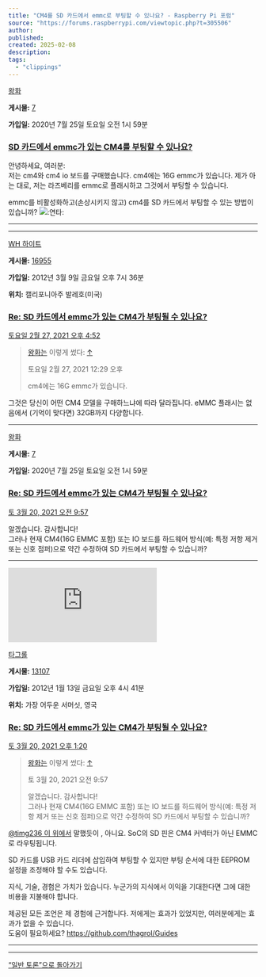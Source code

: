 ```yaml
---
title: "CM4를 SD 카드에서 emmc로 부팅할 수 있나요? - Raspberry Pi 포럼"
source: "https://forums.raspberrypi.com/viewtopic.php?t=305506"
author:
published:
created: 2025-02-08
description:
tags:
  - "clippings"
---
```

[왕화](https://forums.raspberrypi.com/memberlist.php?mode=viewprofile&u=343005&sid=fae29e9a4cb4b2b7d4e3de219e57babd)

**게시물:** [7](https://forums.raspberrypi.com/search.php?author_id=343005&sr=posts&sid=fae29e9a4cb4b2b7d4e3de219e57babd)

**가입일:** 2020년 7월 25일 토요일 오전 1시 59분

### [SD 카드에서 emmc가 있는 CM4를 부팅할 수 있나요?](https://forums.raspberrypi.com/?t=305506#p1827784)

안녕하세요, 여러분:  
저는 cm4와 cm4 io 보드를 구매했습니다. cm4에는 16G emmc가 있습니다. 제가 아는 대로, 저는 라즈베리를 emmc로 플래시하고 그것에서 부팅할 수 있습니다.

emmc를 비활성화하고(손상시키지 않고) cm4를 SD 카드에서 부팅할 수 있는 방법이 있습니까? ![:연타:](https://forums.raspberrypi.com/images/smilies/icon_rolleyes.gif "눈을 굴리다")

---

---

[WH 하이트](https://forums.raspberrypi.com/memberlist.php?mode=viewprofile&u=13977&sid=fae29e9a4cb4b2b7d4e3de219e57babd)

**게시물:** [16955](https://forums.raspberrypi.com/search.php?author_id=13977&sr=posts&sid=fae29e9a4cb4b2b7d4e3de219e57babd)

**가입일:** 2012년 3월 9일 금요일 오후 7시 36분

**위치:** 캘리포니아주 발레호(미국)

### [Re: SD 카드에서 emmc가 있는 CM4가 부팅될 수 있나요?](https://forums.raspberrypi.com/?t=305506#p1827930)

[토요일 2월 27, 2021 오후 4:52](https://forums.raspberrypi.com/viewtopic.php?p=1827930&sid=fae29e9a4cb4b2b7d4e3de219e57babd#p1827930)

> [왕화는](https://forums.raspberrypi.com/memberlist.php?mode=viewprofile&u=343005&sid=fae29e9a4cb4b2b7d4e3de219e57babd) 이렇게 썼다: [↑](https://forums.raspberrypi.com/viewtopic.php?p=1827784&sid=fae29e9a4cb4b2b7d4e3de219e57babd#p1827784)
> 
> 토요일 2월 27, 2021 12:29 오후
> 
> cm4에는 16G emmc가 있습니다.

그것은 당신이 어떤 CM4 모델을 구매하느냐에 따라 달라집니다. eMMC 플래시는 없음에서 (기억이 맞다면) 32GB까지 다양합니다.

---

[왕화](https://forums.raspberrypi.com/memberlist.php?mode=viewprofile&u=343005&sid=fae29e9a4cb4b2b7d4e3de219e57babd)

**게시물:** [7](https://forums.raspberrypi.com/search.php?author_id=343005&sr=posts&sid=fae29e9a4cb4b2b7d4e3de219e57babd)

**가입일:** 2020년 7월 25일 토요일 오전 1시 59분

### [Re: SD 카드에서 emmc가 있는 CM4가 부팅될 수 있나요?](https://forums.raspberrypi.com/?t=305506#p1839343)

[토 3월 20, 2021 오전 9:57](https://forums.raspberrypi.com/viewtopic.php?p=1839343&sid=fae29e9a4cb4b2b7d4e3de219e57babd#p1839343)

알겠습니다. 감사합니다!  
그러나 현재 CM4(16G EMMC 포함) 또는 IO 보드를 하드웨어 방식(예: 특정 저항 제거 또는 신호 점퍼)으로 약간 수정하여 SD 카드에서 부팅할 수 있습니까?

---

[![사용자 아바타](https://forums.raspberrypi.com/download/file.php?avatar=7855_1406563656.jpg)](https://forums.raspberrypi.com/memberlist.php?mode=viewprofile&u=7855&sid=fae29e9a4cb4b2b7d4e3de219e57babd)

[타그롤](https://forums.raspberrypi.com/memberlist.php?mode=viewprofile&u=7855&sid=fae29e9a4cb4b2b7d4e3de219e57babd)

**게시물:** [13107](https://forums.raspberrypi.com/search.php?author_id=7855&sr=posts&sid=fae29e9a4cb4b2b7d4e3de219e57babd)

**가입일:** 2012년 1월 13일 금요일 오후 4시 41분

**위치:** 가장 어두운 서머싯, 영국

### [Re: SD 카드에서 emmc가 있는 CM4가 부팅될 수 있나요?](https://forums.raspberrypi.com/?t=305506#p1839406)

[토 3월 20, 2021 오후 1:20](https://forums.raspberrypi.com/viewtopic.php?p=1839406&sid=fae29e9a4cb4b2b7d4e3de219e57babd#p1839406)

> [왕화는](https://forums.raspberrypi.com/memberlist.php?mode=viewprofile&u=343005&sid=fae29e9a4cb4b2b7d4e3de219e57babd) 이렇게 썼다: [↑](https://forums.raspberrypi.com/viewtopic.php?p=1839343&sid=fae29e9a4cb4b2b7d4e3de219e57babd#p1839343)
> 
> 토 3월 20, 2021 오전 9:57
> 
> 알겠습니다. 감사합니다!  
> 그러나 현재 CM4(16G EMMC 포함) 또는 IO 보드를 하드웨어 방식(예: 특정 저항 제거 또는 신호 점퍼)으로 약간 수정하여 SD 카드에서 부팅할 수 있습니까?

[@timg236 이 위에서](https://www.raspberrypi.org/forums/viewtopic.php?f=63&t=305506#p1827816) 말했듯이 , 아니요. SoC의 SD 핀은 CM4 커넥터가 아닌 EMMC로 라우팅됩니다.

SD 카드를 USB 카드 리더에 삽입하여 부팅할 수 있지만 부팅 순서에 대한 EEPROM 설정을 조정해야 할 수도 있습니다.

지식, 기술, 경험은 가치가 있습니다. 누군가의 지식에서 이익을 기대한다면 그에 대한 비용을 지불해야 합니다.

제공된 모든 조언은 제 경험에 근거합니다. 저에게는 효과가 있었지만, 여러분에게는 효과가 없을 수 있습니다.  
도움이 필요하세요? https://github.com/thagrol/Guides

---

---

[“일반 토론”으로 돌아가기](https://forums.raspberrypi.com/viewforum.php?f=63&sid=fae29e9a4cb4b2b7d4e3de219e57babd)